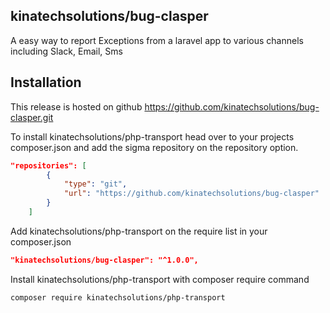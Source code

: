 ## kinatechsolutions/bug-clasper
A easy way to report Exceptions from a laravel app to various channels including Slack, Email, Sms

## Installation
This release is hosted on github
https://github.com/kinatechsolutions/bug-clasper.git

To install kinatechsolutions/php-transport head over to your projects composer.json
and add the sigma repository on the repository option.
```json
"repositories": [
        {
            "type": "git",
            "url": "https://github.com/kinatechsolutions/bug-clasper"
        }
    ]
```

Add kinatechsolutions/php-transport on the require list in your composer.json
```json
"kinatechsolutions/bug-clasper": "^1.0.0",
```

Install kinatechsolutions/php-transport with composer require command
```shell
composer require kinatechsolutions/php-transport
```
